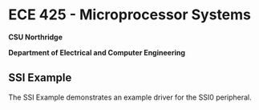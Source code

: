 # ECE 425 - Microprocessor Systems
**CSU Northridge**

**Department of Electrical and Computer Engineering**

## SSI Example
The SSI Example demonstrates an example driver for the SSI0 peripheral.
